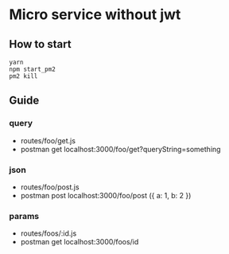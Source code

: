 # Micro service without jwt
## How to start
```
yarn
npm start_pm2
pm2 kill
```
## Guide
### query
- routes/foo/get.js
- postman get localhost:3000/foo/get?queryString=something
### json
- routes/foo/post.js
- postman post localhost:3000/foo/post ({ a: 1, b: 2 })
### params
- routes/foos/:id.js
- postman get localhost:3000/foos/id
